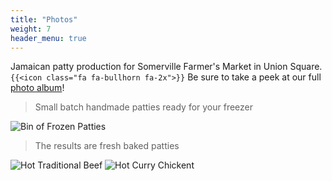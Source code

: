```yaml
---
title: "Photos"
weight: 7
header_menu: true
---
```



Jamaican patty production for Somerville Farmer's Market in Union Square.
`{{<icon class="fa fa-bullhorn fa-2x">}}` Be sure to take a peek at our full [photo album](photo-album)!

>Small batch handmade patties ready for your freezer

![Bin of Frozen Patties](../images/patties-prod3.jpg)

>The results are fresh baked patties

![Hot Traditional Beef](../images/patties-prod7.jpg)
![Hot Curry Chickent](../images/patties-prod8.jpg)